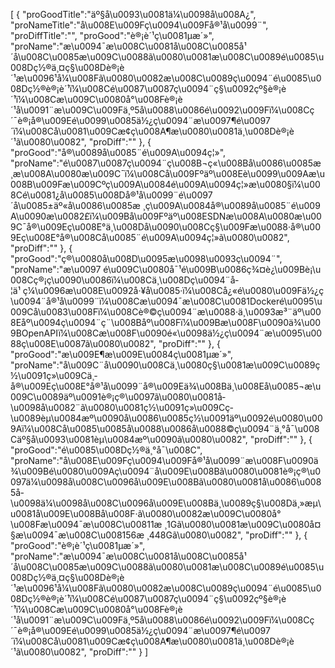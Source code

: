 [
	{
		"proGoodTitle":"äº§å\u0093\u0081ä¼\u0098å\u008A¿",
		"proNameTitle":"å\u008E\u009Fç\u0094\u009Få®¹å\u0099¨",
		"proDiffTitle":"",
		"proGood":"è®¡è´¹ç\u0081µæ´»",
		"proName":"æ\u0094¯æ\u008C\u0081å\u008C\u0085å¹´å\u008C\u0085æ\u009C\u0088ã\u0080\u0081æ\u008C\u0089é\u0085\u008Dç½®ä¸¤ç§\u008Dè®¡è´¹æ\u0096¹å¼\u008Fã\u0080\u0082æ\u008C\u0089ç\u0094¨é\u0085\u008Dç½®è®¡è´¹ï¼\u008Cé\u0087\u0087ç\u0094¨ç§\u0092çº§è®¡è´¹ï¼\u008Cæ\u009C\u0080å°\u008Fè®¡è´¹å\u0091¨æ\u009C\u009Fä¸º5å\u0088\u0086é\u0092\u009Fï¼\u008Cç´¯è®¡å®\u009Eé\u0099\u0085ä½¿ç\u0094¨æ\u0097¶é\u0097´ï¼\u008Cå\u0081\u009Cæ­¢ç\u008A¶æ\u0080\u0081ä¸\u008Dè®¡è´¹ã\u0080\u0082",
		"proDiff":""
	},
	{
		"proGood":"å®\u0089å\u0085¨é\u009A\u0094ç¦»",
		"proName":"é\u0087\u0087ç\u0094¨ç\u008B¬ç«\u008Bå\u0086\u0085æ ¸æ\u008A\u0080æ\u009C¯ï¼\u008Cå\u009Fºäº\u008Eè\u0099\u009Aæ\u008B\u009Fæ\u009Cºç\u009A\u0084é\u009A\u0094ç¦»æ\u0080§ï¼\u008Cé\u0081¿å\u0085\u008Då®¹å\u0099¨é\u0097´å\u0085±äº«å\u0086\u0085æ ¸ç\u009A\u0084å®\u0089å\u0085¨é\u009A\u0090æ\u0082£ï¼\u009Bå\u009Fºäº\u008ESDNæ\u008A\u0080æ\u009C¯å®\u009Eç\u008E°ä¸\u008Då\u0090\u008Cç§\u009Fæ\u0088·å®\u009Eç\u008E°å®\u008Cå\u0085¨é\u009A\u0094ç¦»ã\u0080\u0082",
		"proDiff":""
	},
	{
		"proGood":"ç®\u0080å\u008D\u0095æ\u0098\u0093ç\u0094¨",
		"proName":"æ\u0097 é\u009C\u0080å¯¹é\u009B\u0086ç¾¤è¿\u009Bè¡\u008Cç®¡ç\u0090\u0086ï¼\u008Cä¸\u008Dç\u0094¨å­¦ä¹ ç¼\u0096æ\u008E\u0092å·¥å\u0085·ï¼\u008Cå¿«é\u0080\u009Fä½¿ç\u0094¨å®¹å\u0099¨ï¼\u008Cæ\u0094¯æ\u008C\u0081Dockeré\u0095\u009Cå\u0083\u008Fï¼\u008Cè®©ç\u0094¨æ\u0088·ä¸\u0093æ³¨äº\u008Eåº\u0094ç\u0094¨ç¨\u008Båº\u008Fï¼\u009Bæ\u008F\u0090ä¾\u009BOpenAPIï¼\u008Cæ\u008F\u0090é«\u0098ä½¿ç\u0094¨æ\u0095\u0088ç\u008E\u0087ã\u0080\u0082",
		"proDiff":""
	},
	{
		"proGood":"æ\u009E¶æ\u009E\u0084ç\u0081µæ´»",
		"proName":"å\u009C¨å\u0090\u008Cä¸\u0080ç§\u0081æ\u009C\u0089ç½\u0091ç»\u009Cä¸­å®\u009Eç\u008E°å®¹å\u0099¨å®\u009Eä¾\u008Bä¸\u008Eå\u0085¬æ\u009C\u0089äº\u0091è®¡ç®\u0097ã\u0080\u0081å­\u0098å\u0082¨ã\u0080\u0081ç½\u0091ç»\u009Cç­\u0089èµ\u0084æº\u0090å\u0086\u0085ç½\u0091äº\u0092é\u0080\u009Aï¼\u008Cå\u0085\u0085å\u0088\u0086å\u0088©ç\u0094¨ä¸°å¯\u008Cäº§å\u0093\u0081èµ\u0084æº\u0090ã\u0080\u0082",
		"proDiff":""
	},
	{
		"proGood":"é\u0085\u008Dç½®ä¸°å¯\u008C",
		"proName":"å\u008E\u009Fç\u0094\u009Få®¹å\u0099¨æ\u008F\u0090ä¾\u009Bé\u0080\u009Aç\u0094¨å\u009E\u008Bã\u0080\u0081è®¡ç®\u0097ä¼\u0098å\u008C\u0096å\u009E\u008Bã\u0080\u0081å\u0086\u0085å­\u0098ä¼\u0098å\u008C\u0096å\u009E\u008Bä¸\u0089ç§\u008Dä¸»æµ\u0081å\u009E\u008Bå\u008F·ã\u0080\u0082æ\u009C\u0080å°\u008Fæ\u0094¯æ\u008C\u00811æ ¸1Gã\u0080\u0081æ\u009C\u0080å¤§æ\u0094¯æ\u008C\u008156æ ¸448Gã\u0080\u0082",
		"proDiff":""
	},
	{
		"proGood":"è®¡è´¹ç\u0081µæ´»",
		"proName":"æ\u0094¯æ\u008C\u0081å\u008C\u0085å¹´å\u008C\u0085æ\u009C\u0088ã\u0080\u0081æ\u008C\u0089é\u0085\u008Dç½®ä¸¤ç§\u008Dè®¡è´¹æ\u0096¹å¼\u008Fã\u0080\u0082æ\u008C\u0089ç\u0094¨é\u0085\u008Dç½®è®¡è´¹ï¼\u008Cé\u0087\u0087ç\u0094¨ç§\u0092çº§è®¡è´¹ï¼\u008Cæ\u009C\u0080å°\u008Fè®¡è´¹å\u0091¨æ\u009C\u009Fä¸º5å\u0088\u0086é\u0092\u009Fï¼\u008Cç´¯è®¡å®\u009Eé\u0099\u0085ä½¿ç\u0094¨æ\u0097¶é\u0097´ï¼\u008Cå\u0081\u009Cæ­¢ç\u008A¶æ\u0080\u0081ä¸\u008Dè®¡è´¹ã\u0080\u0082",
		"proDiff":""
	}
]
